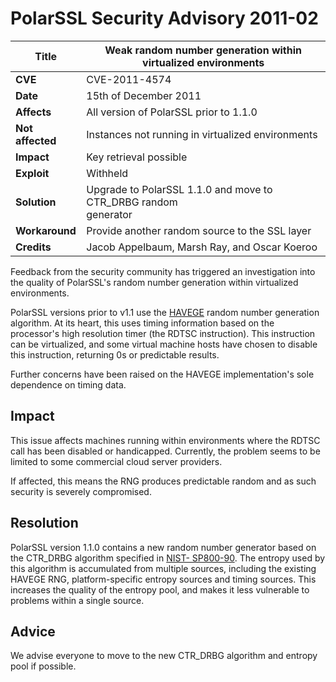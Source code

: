 # PolarSSL Security Advisory 2011-02

**Title** |  Weak random number generation within virtualized environments
---|---
**CVE** |  CVE-2011-4574
**Date** |  15th of December 2011
**Affects** |  All version of PolarSSL prior to 1.1.0
**Not affected** |  Instances not running in virtualized environments
**Impact** |  Key retrieval possible
**Exploit** |  Withheld
**Solution** |  Upgrade to PolarSSL 1.1.0 and move to CTR_DRBG random<br>generator
**Workaround** |  Provide another random source to the SSL layer
**Credits** |  Jacob Appelbaum, Marsh Ray, and Oscar Koeroo

Feedback from the security community has triggered an investigation into the
quality of PolarSSL's random number generation within virtualized
environments.

PolarSSL versions prior to v1.1 use the
[HAVEGE](http://www.irisa.fr/caps/projects/hipsor/publi.php) random number
generation algorithm. At its heart, this uses timing information based on the
processor's high resolution timer (the RDTSC instruction). This instruction
can be virtualized, and some virtual machine hosts have chosen to disable this
instruction, returning 0s or predictable results.

Further concerns have been raised on the HAVEGE implementation's sole
dependence on timing data.

## Impact

This issue affects machines running within environments where the RDTSC call
has been disabled or handicapped. Currently, the problem seems to be limited
to some commercial cloud server providers.

If affected, this means the RNG produces predictable random and as such
security is severely compromised.

## Resolution

PolarSSL version 1.1.0 contains a new random number generator based on the
CTR_DRBG algorithm specified in [NIST-
SP800-90](http://csrc.nist.gov/publications/nistpubs/800-90A/SP800-90A.pdf).
The entropy used by this algorithm is accumulated from multiple sources,
including the existing HAVEGE RNG, platform-specific entropy sources and
timing sources. This increases the quality of the entropy pool, and makes it
less vulnerable to problems within a single source.

## Advice

We advise everyone to move to the new CTR_DRBG algorithm and entropy pool if
possible.
